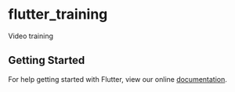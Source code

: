 # flutter_training

Video training

## Getting Started

For help getting started with Flutter, view our online
[documentation](https://flutter.io/).
